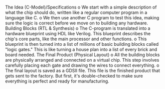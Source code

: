 
The Idea (C-Model)/Specifications
o	We start with a simple description of what the chip should do, written like a regular computer program in a language like C.
o	We then use another C program to test this idea, making sure the logic is correct before we move on to building any hardware.
Building Blocks (RTL & Synthesis)
o	The C-program is translated into a hardware blueprint using HDL like  Verilog. This blueprint describes the chip's core parts, like the main processor and other functions.
o	This blueprint is then turned into a list of millions of basic building blocks called "logic gates." This is like turning a house plan into a list of every brick and board needed.
The Final Product (Physical Layout)
o	All the building blocks are physically arranged and connected on a virtual chip. This step involves carefully placing each gate and drawing the wires to connect everything.
o	The final layout is saved as a GDSII file. This file is the finished product that gets sent to the factory. But first, it's double-checked to make sure everything is perfect and ready for manufacturing.


